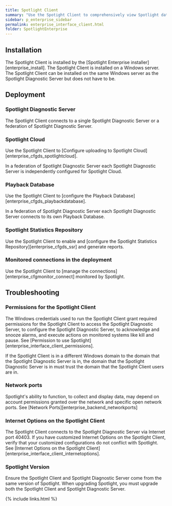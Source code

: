```yaml
---
title: Spotlight Client
summary: "Use the Spotight Client to comprehensively view Spotlight data and configure Spotlight."
sidebar: p_enterprise_sidebar
permalink: enterprise_interface_client.html
folder: SpotlightEnterprise
---
```


## Installation

The Spotlight Client is installed by the [Spotlight Enterprise installer][enterprise_install]. The Spotlight Client is installed on a Windows server. The Spotlight Client can be installed on the same Windows server as the Spotlight Diagnostic Server but does not have to be.

## Deployment

### Spotlight Diagnostic Server

The Spotlight Client connects to a single Spotlight Diagnostic Server or a federation of Spotlight Diagnostic Server.

### Spotlight Cloud

Use the Spotlight Client to [Configure uploading to Spotlight Cloud][enterprise_cfgds_spotlightcloud].

In a federation of Spotlight Diagnostic Server each Spotlight Diagnostic Server is independently configured for Spotlight Cloud.

### Playback Database

Use the Spotlight Client to [configure the Playback Database][enterprise_cfgds_playbackdatabase].

In a federation of Spotlight Diagnostic Server each Spotlight Diagnostic Server connects to its own Playback Database.

### Spotlight Statistics Repository

Use the Spotlight Client to enable and [configure the Spotlight Statistics Repository][enterprise_cfgds_ssr] and generate reports.


### Monitored connections in the deployment

Use the Spotlight Client to [manage the connections][enterprise_cfgmonitor_connect] monitored by Spotlight.


## Troubleshooting

### Permissions for the Spotlight Client

The Windows credentials used to run the Spotlight Client grant required permissions for the Spotlight Client to access the Spotlight Diagnostic Server, to configure the Spotlight Diagnostic Server, to acknowledge and snooze alarms, and execute actions on monitored systems like kill and pause. See [Permission to use Spotlight][enterprise_interface_client_permissions].

If the Spotlight Client is in a different Windows domain to the domain that the Spotlight Diagnostic Server is in, the domain that the Spotlight Diagnostic Server is in must trust the domain that the Spotlight Client users are in.

### Network ports

Spotlight's ability to function, to collect and display data, may depend on account permissions granted over the network and specific open network ports. See [Network Ports][enterprise_backend_networkports]

### Internet Options on the Spotlight Client

The Spotlight Client connects to the Spotlight Diagnostic Server via Internet port 40403. If you have customized Internet Options on the Spotlight Client, verify that your customized configurations do not conflict with Spotlight. See [Internet Options on the Spotlight Client][enterprise_interface_client_internetoptions].

### Spotlight Version

Ensure the Spotlight Client and Spotlight Diagnostic Server come from the same version of Spotlight. When upgrading Spotlight, you must upgrade both the Spotlight Client and Spotlight Diagnostic Server.



{% include links.html %}
